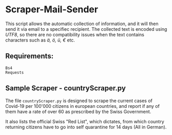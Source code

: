 # Scraper-Mail-Sender

This script allows the automatic collection of information, and it will then send it via email to a specifiec recipient.
The collected text is encoded using *UTF8*, so there are no compatibility issues when the text contains characters such as *ä, ö, ü, €* etc.

## Requirements:
```
Bs4
Requests
```

## Sample Scraper - countryScraper.py
The file ```countryScraper.py``` is designed to scrape the current cases of Covid-19 per 100'000 citizens in european countries, and report if any of them have a rate of over 60 as prescribed by the Swiss Government.

It also lists the official Swiss "Red List", which dictates, from which country returning citizens have to go into self quarantine for 14 days (All in German).
